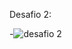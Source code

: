 Desafio 2:

-![desafio 2](https://user-images.githubusercontent.com/60633445/178985320-96624ecc-0814-421b-8fcb-f3a9cb60000b.png)
